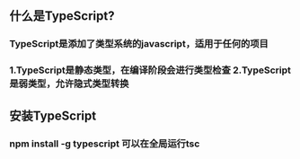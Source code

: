 ## 什么是TypeScript?
### TypeScript是添加了类型系统的javascript，适用于任何的项目

### 1.TypeScript是静态类型，在编译阶段会进行类型检查 2.TypeScript是弱类型，允许隐式类型转换

## 安装TypeScript
### npm install -g typescript 可以在全局运行tsc